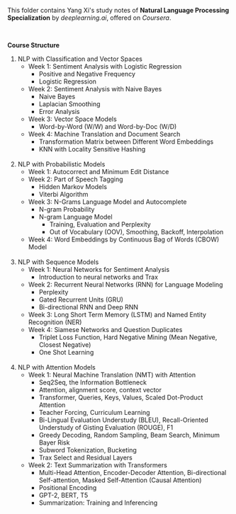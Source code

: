 This folder contains Yang Xi's study notes of **Natural Language Processing Specialization** by *deeplearning.ai*, offered on *Coursera*.

<br>

**Course Structure**

1. NLP with Classification and Vector Spaces
    * Week 1: Sentiment Analysis with Logistic Regression
        * Positive and Negative Frequency
        * Logistic Regression
    * Week 2: Sentiment Analysis with Naive Bayes
        * Naive Bayes
        * Laplacian Smoothing
        * Error Analysis
    * Week 3: Vector Space Models
        * Word-by-Word (W/W) and Word-by-Doc (W/D)
    * Week 4: Machine Translation and Document Search
        * Transformation Matrix between Different Word Embeddings
        * KNN with Locality Sensitive Hashing
<br><br>
2. NLP with Probabilistic Models
    * Week 1: Autocorrect and Minimum Edit Distance
    * Week 2: Part of Speech Tagging
        * Hidden Markov Models
        * Viterbi Algorithm
    * Week 3: N-Grams Language Model and Autocomplete
        * N-gram Probability
        * N-gram Language Model
            * Training, Evaluation and Perplexity
            * Out of Vocabulary (OOV), Smoothing, Backoff, Interpolation
    * Week 4: Word Embeddings by Continuous Bag of Words (CBOW) Model
<br><br>
3. NLP with Sequence Models
    * Week 1: Neural Networks for Sentiment Analysis
        * Introduction to neural networks and Trax
    * Week 2: Recurrent Neural Networks (RNN) for Language Modeling
        * Perplexity
        * Gated Recurrent Units (GRU)
        * Bi-directional RNN and Deep RNN
    * Week 3: Long Short Term Memory (LSTM) and Named Entity Recognition (NER)
    * Week 4: Siamese Networks and Question Duplicates
        * Triplet Loss Function, Hard Negative Mining (Mean Negative, Closest Negative)
        * One Shot Learning
<br><br>
4. NLP with Attention Models
    * Week 1: Neural Machine Translation (NMT) with Attention
        * Seq2Seq, the Information Bottleneck
        * Attention, alignment score, context vector
        * Transformer, Queries, Keys, Values, Scaled Dot-Product Attention
        * Teacher Forcing, Curriculum Learning
        * Bi-Lingual Evaluation Understudy (BLEU), Recall-Oriented Understudy of Gisting Evaluation (ROUGE), F1
        * Greedy Decoding, Random Sampling, Beam Search, Minimum Bayer Risk
        * Subword Tokenization, Bucketing
        * Trax Select and Residual Layers
    * Week 2: Text Summarization with Transformers
        * Multi-Head Attention, Encoder-Decoder Attention, Bi-directional Self-attention, Masked Self-Attention (Causal Attention)
        * Positional Encoding
        * GPT-2, BERT, T5
        * Summarization: Training and Inferencing
